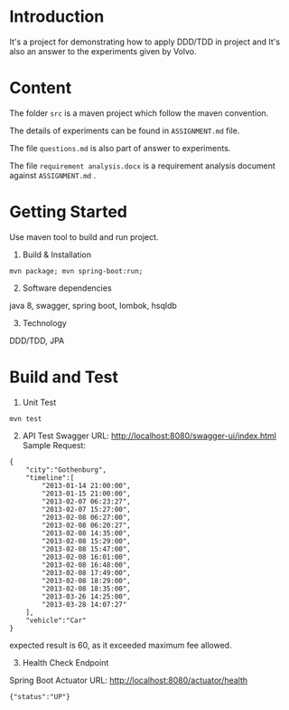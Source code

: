 # Introduction 

It's a project for demonstrating how to apply DDD/TDD in project and It's also an answer to the experiments given by Volvo.

# Content

The folder `src` is a maven project which follow the maven convention.

The details of experiments can be found in `ASSIGNMENT.md` file.

The file `questions.md` is also part of answer to experiments.

The file `requirement analysis.docx` is a requirement analysis document against `ASSIGNMENT.md` .

# Getting Started

Use maven tool to build and run project.

1.	Build & Installation

~~~
mvn package; mvn spring-boot:run;
~~~

2.	Software dependencies

java 8, swagger, spring boot, lombok, hsqldb

3.  Technology

DDD/TDD, JPA

# Build and Test

1. Unit Test
~~~
mvn test
~~~

2. API Test
Swagger URL: <http://localhost:8080/swagger-ui/index.html>
Sample Request:
~~~
{
    "city":"Gothenburg",
    "timeline":[
        "2013-01-14 21:00:00",
        "2013-01-15 21:00:00",
        "2013-02-07 06:23:27",
        "2013-02-07 15:27:00",
        "2013-02-08 06:27:00",
        "2013-02-08 06:20:27",
        "2013-02-08 14:35:00",
        "2013-02-08 15:29:00",
        "2013-02-08 15:47:00",
        "2013-02-08 16:01:00",
        "2013-02-08 16:48:00",
        "2013-02-08 17:49:00",
        "2013-02-08 18:29:00",
        "2013-02-08 18:35:00",
        "2013-03-26 14:25:00",
        "2013-03-28 14:07:27"
    ],
    "vehicle":"Car"
}
~~~
expected result is 60, as it exceeded maximum fee allowed.

3. Health Check Endpoint

  Spring Boot Actuator URL: <http://localhost:8080/actuator/health>

~~~
{"status":"UP"}
~~~

